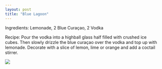 ```yaml
---
layout: post
title: "Blue Lagoon"
---
```


Ingredients: Lemonade, 2 Blue Curaçao, 2 Vodka

Recipe: Pour the vodka into a highball glass half filled with crushed ice cubes. Then slowly drizzle the blue curaçao over the vodka and top up with lemonade. Decorate with a slice of lemon, lime or orange and add a coctail stirrer.

<img src="http://www.hiltonglobalmediacenter.com/assets/HILT/images/galleries/2011/HawaiiFive0/bluehawaii_FP.jpg">
